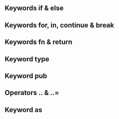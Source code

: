 ## Keywords if & else

## Keywords for, in, continue & break

## Keywords fn & return

## Keyword type

## Keyword pub

## Operators .. & ..=

## Keyword as
